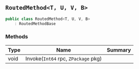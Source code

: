 ## `RoutedMethod<T, U, V, B>`

```csharp
public class RoutedMethod<T, U, V, B>
    : RoutedMethodBase

```

### Methods

| Type | Name | Summary | 
| --- | --- | --- | 
| void | Invoke(`Int64` rpc, `ZPackage` pkg) |  | 


